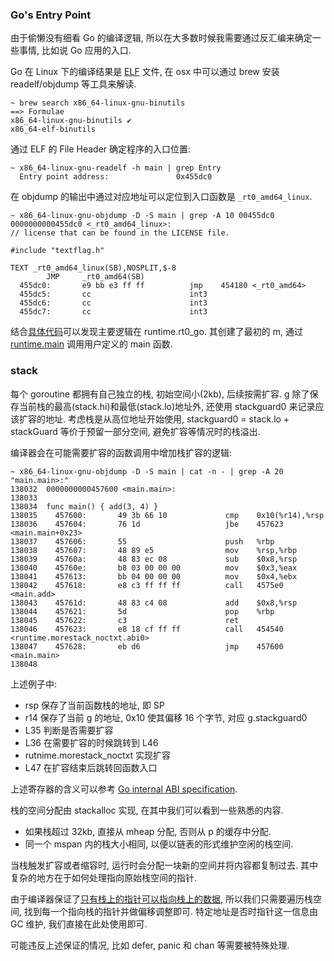 ### Go's Entry Point
由于偷懒没有细看 Go 的编译逻辑, 所以在大多数时候我需要通过反汇编来确定一些事情, 比如说 Go 应用的入口.

Go 在 Linux 下的编译结果是 [ELF](https://en.wikipedia.org/wiki/Executable_and_Linkable_Format) 文件,
在 osx 中可以通过 brew 安装 readelf/objdump 等工具来解读.
```shell
~ brew search x86_64-linux-gnu-binutils
==> Formulae
x86_64-linux-gnu-binutils ✔                                                                     x86_64-elf-binutils
```

通过 ELF 的 File Header 确定程序的入口位置:
```shell
~ x86_64-linux-gnu-readelf -h main | grep Entry
  Entry point address:               0x455dc0
```

在 objdump 的输出中通过对应地址可以定位到入口函数是 `_rt0_amd64_linux`.
```shell
~ x86_64-linux-gnu-objdump -D -S main | grep -A 10 00455dc0
0000000000455dc0 <_rt0_amd64_linux>:
// license that can be found in the LICENSE file.

#include "textflag.h"

TEXT _rt0_amd64_linux(SB),NOSPLIT,$-8
        JMP     _rt0_amd64(SB)
  455dc0:       e9 bb e3 ff ff          jmp    454180 <_rt0_amd64>
  455dc5:       cc                      int3
  455dc6:       cc                      int3
  455dc7:       cc                      int3
```
结合[具体代码](https://github.com/golang/go/blob/go1.21.5/src/runtime/asm_amd64.s#L15)可以发现主要逻辑在 runtime.rt0_go.
其创建了最初的 m, 通过 [runtime.main](https://github.com/golang/go/blob/go1.21.5/src/runtime/proc.go#L144) 调用用户定义的 main 函数.

### stack
每个 goroutine 都拥有自己独立的栈, 初始空间小(2kb), 后续按需扩容.
g 除了保存当前栈的最高(stack.hi)和最低(stack.lo)地址外, 还使用 stackguard0 来记录应该扩容的地址.
考虑栈是从高位地址开始使用,
stackguard0 = stack.lo + stackGuard 等价于预留一部分空间, 避免扩容等情况时的栈溢出.

编译器会在可能需要扩容的函数调用中增加栈扩容的逻辑:
```shell
~ x86_64-linux-gnu-objdump -D -S main | cat -n - | grep -A 20 "main.main>:"
138032  0000000000457600 <main.main>:
138033
138034  func main() { add(3, 4) }
138035    457600:       49 3b 66 10             cmp    0x10(%r14),%rsp
138036    457604:       76 1d                   jbe    457623 <main.main+0x23>
138037    457606:       55                      push   %rbp
138038    457607:       48 89 e5                mov    %rsp,%rbp
138039    45760a:       48 83 ec 08             sub    $0x8,%rsp
138040    45760e:       b8 03 00 00 00          mov    $0x3,%eax
138041    457613:       bb 04 00 00 00          mov    $0x4,%ebx
138042    457618:       e8 c3 ff ff ff          call   4575e0 <main.add>
138043    45761d:       48 83 c4 08             add    $0x8,%rsp
138044    457621:       5d                      pop    %rbp
138045    457622:       c3                      ret
138046    457623:       e8 18 cf ff ff          call   454540 <runtime.morestack_noctxt.abi0>
138047    457628:       eb d6                   jmp    457600 <main.main>
138048
```
上述例子中:
- rsp 保存了当前函数栈的地址, 即 SP
- r14 保存了当前 g 的地址, 0x10 使其偏移 16 个字节, 对应 g.stackguard0
- L35 判断是否需要扩容
- L36 在需要扩容的时候跳转到 L46
- rutnime.morestack_noctxt 实现扩容
- L47 在扩容结束后跳转回函数入口

上述寄存器的含义可以参考 [Go internal ABI specification](https://go.googlesource.com/go/+/refs/heads/dev.regabi/src/cmd/compile/internal-abi.md#amd64-architecture).

栈的空间分配由 stackalloc 实现, 在其中我们可以看到一些熟悉的内容.
- 如果栈超过 32kb, 直接从 mheap 分配, 否则从 p 的缓存中分配.
- 同一个 mspan 内的栈大小相同, 以便以链表的形式维护空闲的栈空间.

当栈触发扩容或者缩容时, 运行时会分配一块新的空间并将内容都复制过去.
其中复杂的地方在于如何处理指向原始栈空间的指针.

由于编译器保证了[只有栈上的指针可以指向栈上的数据](https://docs.google.com/document/d/1wAaf1rYoM4S4gtnPh0zOlGzWtrZFQ5suE8qr2sD8uWQ/pub),
所以我们只需要遍历栈空间, 找到每一个指向栈的指针并做偏移调整即可.
特定地址是否时指针这一信息由 GC 维护, 我们直接在此处使用即可.

可能违反上述保证的情况, 比如 defer, panic 和 chan 等需要被特殊处理.
